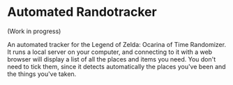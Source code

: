 # Automated Randotracker

(Work in progress)

An automated tracker for the Legend of Zelda: Ocarina of Time Randomizer. It runs a local server on your computer, and connecting to it with a web browser will display a list of all the places and items you need. You don't need to tick them, since it detects automatically the places you've been and the things you've taken.
